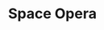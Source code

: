 ﻿---
title: "Space Opera"
permalink: periodes_944.html
layout: periode
sidebar: periodes
pares:
  - -2:
    title: "Fantasía"

fills:
jocsPrincipals:
jocsEscenaris:
  - title: "The Wreck of the B.S.M. Pandora"
    bggId: 2376
    dataInici: 
    dataFi: 

jocsEpoca:
jocsEpocaEscenaris:
---
